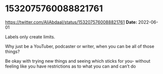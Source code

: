 # 1532075760088821761
https://twitter.com/AliAbdaal/status/1532075760088821761
**Date:** 2022-06-01

Labels only create limits.

Why just be a YouTuber, podcaster or writer, when you can be all of those things?

Be okay with trying new things and seeing which sticks for you- without feeling like you have restrictions as to what you can and can’t do
